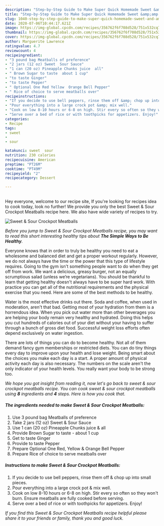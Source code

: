 ```yaml
---
description: "Step-by-Step Guide to Make Super Quick Homemade Sweet &amp;amp; Sour Crockpot Meatballs"
title: "Step-by-Step Guide to Make Super Quick Homemade Sweet &amp;amp; Sour Crockpot Meatballs"
slug: 1040-step-by-step-guide-to-make-super-quick-homemade-sweet-and-amp-sour-crockpot-meatballs
date: 2020-07-06T10:44:17.621Z
image: https://img-global.cpcdn.com/recipes/356762f6f708d528/751x532cq70/sweet-sour-crockpot-meatballs-recipe-main-photo.jpg
thumbnail: https://img-global.cpcdn.com/recipes/356762f6f708d528/751x532cq70/sweet-sour-crockpot-meatballs-recipe-main-photo.jpg
cover: https://img-global.cpcdn.com/recipes/356762f6f708d528/751x532cq70/sweet-sour-crockpot-meatballs-recipe-main-photo.jpg
author: Marguerite Lawrence
ratingvalue: 4.7
reviewcount: 4
recipeingredient:
- "3 pound bag Meatballs of preference"
- "2 jars (12 oz) Sweet  Sour Sauce"
- "1 can (20 oz) Pineapple Chunks juice  all"
- " Brown Sugar to taste  about 1 cup"
- "to taste Ginger"
- "to taste Pepper"
- " Optional One Red Yellow  Orange Bell Pepper"
- " Rice of choice to serve meatballs over"
recipeinstructions:
- "If you decide to use bell peppers, rinse them off &amp; chop up into small pieces."
- "Pour everything into a large crock pot &amp; mix well."
- "Cook on low 8-10 hours or 6-8 on high. Stir every so often so they won&#39;t burn. Ensure meatballs are fully cooked before serving."
- "Serve over a bed of rice or with toothpicks for appetizers. Enjoy!"
categories:
- Recipe
tags:
- sweet
- 
- sour

katakunci: sweet  sour 
nutrition: 230 calories
recipecuisine: American
preptime: "PT26M"
cooktime: "PT49M"
recipeyield: "2"
recipecategory: Dessert

---
```

<br>
Hey everyone, welcome to our recipe site, If you're looking for recipes idea to cook today, look no further! We provide you only the best Sweet &amp; Sour Crockpot Meatballs recipe here. We also have wide variety of recipes to try.
<br>


![Sweet &amp; Sour Crockpot Meatballs](https://img-global.cpcdn.com/recipes/356762f6f708d528/751x532cq70/sweet-sour-crockpot-meatballs-recipe-main-photo.jpg)

<i>Before you jump to Sweet &amp; Sour Crockpot Meatballs recipe, you may want to read this short interesting healthy tips about <strong>The Simple Ways to Be Healthy</strong>.</i>

Everyone knows that in order to truly be healthy you need to eat a wholesome and balanced diet and get a proper workout regularly. However, we do not always have the time or the power that this type of lifestyle requires. Going to the gym isn't something people want to do when they get off from work. We want a delicious, greasy burger, not an equally scrumptious salad (unless we’re vegetarians). You should be thankful to learn that getting healthy doesn't always have to be super hard work. With practice you can get all of the nutritional requirements and the physical exercise that you need. Here are some of the best methods to be healthy.

Water is the most effective drinks out there. Soda and coffee, when used in moderation, aren't that bad. Getting most of your hydration from them is a horrendous idea. When you pick out water more than other beverages you are helping your body remain very healthy and hydrated. Doing this helps you cut hundreds of calories out of your diet without your having to suffer through a bunch of gross diet food. Successful weight loss efforts often depend exclusively on water ingestion.

There are lots of things you can do to become healthy. Not all of them demand fancy gym memberships or restricted diets. You can do tiny things every day to improve upon your health and lose weight. Being smart about the choices you make each day is a start. A proper amount of physical activity each day is also necessary. The numbers on the scale aren't the only indicator of your health levels. You really want your body to be strong too. 


<i>We hope you got insight from reading it, now let's go back to sweet &amp; sour crockpot meatballs recipe. You can cook sweet &amp; sour crockpot meatballs using <strong>8</strong> ingredients and <strong>4</strong> steps. Here is how you cook that.
</i>

##### The ingredients needed to make Sweet &amp; Sour Crockpot Meatballs:

1. Use 3 pound bag Meatballs of preference
1. Take 2 jars (12 oz) Sweet &amp; Sour Sauce
1. Use 1 can (20 oz) Pineapple Chunks juice &amp; all
1. Provide  Brown Sugar to taste - about 1 cup
1. Get to taste Ginger
1. Provide to taste Pepper
1. Prepare  Optional One Red, Yellow &amp; Orange Bell Pepper
1. Prepare  Rice of choice to serve meatballs over


##### Instructions to make Sweet &amp; Sour Crockpot Meatballs:

1. If you decide to use bell peppers, rinse them off &amp; chop up into small pieces.
1. Pour everything into a large crock pot &amp; mix well.
1. Cook on low 8-10 hours or 6-8 on high. Stir every so often so they won&#39;t burn. Ensure meatballs are fully cooked before serving.
1. Serve over a bed of rice or with toothpicks for appetizers. Enjoy!


<i>If you find this Sweet &amp; Sour Crockpot Meatballs recipe helpful please share it to your friends or family, thank you and good luck.</i>
